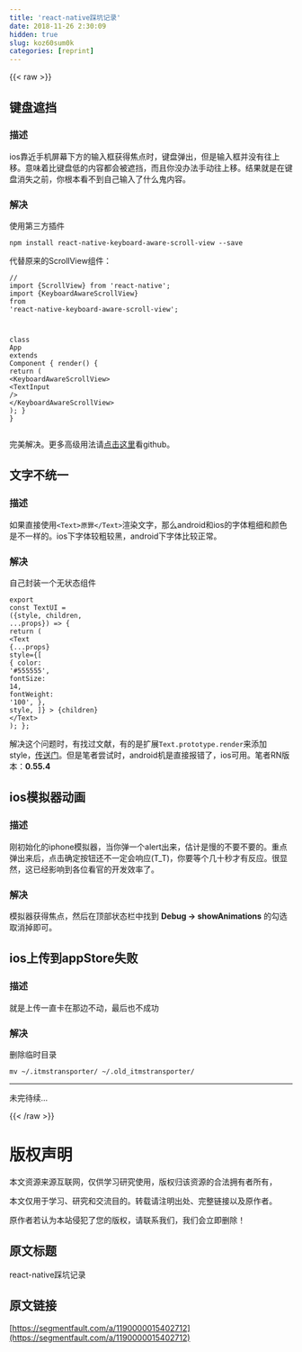```yaml
---
title: 'react-native踩坑记录' 
date: 2018-11-26 2:30:09
hidden: true
slug: koz60sum0k
categories: [reprint]
---
```


{{< raw >}}
<h2 id="articleHeader0">&#x952E;&#x76D8;&#x906E;&#x6321;</h2><h3 id="articleHeader1">&#x63CF;&#x8FF0;</h3><p>ios&#x9760;&#x8FD1;&#x624B;&#x673A;&#x5C4F;&#x5E55;&#x4E0B;&#x65B9;&#x7684;&#x8F93;&#x5165;&#x6846;&#x83B7;&#x5F97;&#x7126;&#x70B9;&#x65F6;&#xFF0C;&#x952E;&#x76D8;&#x5F39;&#x51FA;&#xFF0C;&#x4F46;&#x662F;&#x8F93;&#x5165;&#x6846;&#x5E76;&#x6CA1;&#x6709;&#x5F80;&#x4E0A;&#x79FB;&#x3002;&#x610F;&#x5473;&#x7740;&#x6BD4;&#x952E;&#x76D8;&#x4F4E;&#x7684;&#x5185;&#x5BB9;&#x90FD;&#x4F1A;&#x88AB;&#x906E;&#x6321;&#xFF0C;&#x800C;&#x4E14;&#x4F60;&#x6CA1;&#x529E;&#x6CD5;&#x624B;&#x52A8;&#x5F80;&#x4E0A;&#x79FB;&#x3002;&#x7ED3;&#x679C;&#x5C31;&#x662F;&#x5728;&#x952E;&#x76D8;&#x6D88;&#x5931;&#x4E4B;&#x524D;&#xFF0C;&#x4F60;&#x6839;&#x672C;&#x770B;&#x4E0D;&#x5230;&#x81EA;&#x5DF1;&#x8F93;&#x5165;&#x4E86;&#x4EC0;&#x4E48;&#x9B3C;&#x5185;&#x5BB9;&#x3002;</p><h3 id="articleHeader2">&#x89E3;&#x51B3;</h3><p>&#x4F7F;&#x7528;&#x7B2C;&#x4E09;&#x65B9;&#x63D2;&#x4EF6;</p><div class="widget-codetool" style="display:none"><div class="widget-codetool--inner"><span class="selectCode code-tool" data-toggle="tooltip" data-placement="top" title="" data-original-title="&#x5168;&#x9009;"></span> <span type="button" class="copyCode code-tool" data-toggle="tooltip" data-placement="top" data-clipboard-text="npm install react-native-keyboard-aware-scroll-view --save" title="" data-original-title="&#x590D;&#x5236;"></span> <span type="button" class="saveToNote code-tool" data-toggle="tooltip" data-placement="top" title="" data-original-title="&#x653E;&#x8FDB;&#x7B14;&#x8BB0;"></span></div></div><pre class="bash hljs"><code class="bash" style="word-break:break-word;white-space:initial">npm install react-native-keyboard-aware-scroll-view --save</code></pre><p>&#x4EE3;&#x66FF;&#x539F;&#x6765;&#x7684;ScrollView&#x7EC4;&#x4EF6;&#xFF1A;</p><div class="widget-codetool" style="display:none"><div class="widget-codetool--inner"><span class="selectCode code-tool" data-toggle="tooltip" data-placement="top" title="" data-original-title="&#x5168;&#x9009;"></span> <span type="button" class="copyCode code-tool" data-toggle="tooltip" data-placement="top" data-clipboard-text="// import {ScrollView} from &apos;react-native&apos;;
import {KeyboardAwareScrollView} from &apos;react-native-keyboard-aware-scroll-view&apos;;

class App extends Component {
  render() {
    return (
      &lt;KeyboardAwareScrollView&gt;
        &lt;TextInput /&gt;
      &lt;/KeyboardAwareScrollView&gt;
    );
  }
}" title="" data-original-title="&#x590D;&#x5236;"></span> <span type="button" class="saveToNote code-tool" data-toggle="tooltip" data-placement="top" title="" data-original-title="&#x653E;&#x8FDB;&#x7B14;&#x8BB0;"></span></div></div><pre class="javascript hljs"><code class="js"><span class="hljs-comment">// import {ScrollView} from &apos;react-native&apos;;</span>
<span class="hljs-keyword">import</span> {KeyboardAwareScrollView} <span class="hljs-keyword">from</span> <span class="hljs-string">&apos;react-native-keyboard-aware-scroll-view&apos;</span>;

<span class="hljs-class"><span class="hljs-keyword">class</span> <span class="hljs-title">App</span> <span class="hljs-keyword">extends</span> <span class="hljs-title">Component</span> </span>{
  render() {
    <span class="hljs-keyword">return</span> (
      <span class="xml"><span class="hljs-tag">&lt;<span class="hljs-name">KeyboardAwareScrollView</span>&gt;</span>
        <span class="hljs-tag">&lt;<span class="hljs-name">TextInput</span> /&gt;</span>
      <span class="hljs-tag">&lt;/<span class="hljs-name">KeyboardAwareScrollView</span>&gt;</span></span>
    );
  }
}</code></pre><p>&#x5B8C;&#x7F8E;&#x89E3;&#x51B3;&#x3002;&#x66F4;&#x591A;&#x9AD8;&#x7EA7;&#x7528;&#x6CD5;&#x8BF7;<a href="https://github.com/APSL/react-native-keyboard-aware-scroll-view" rel="nofollow noreferrer" target="_blank">&#x70B9;&#x51FB;&#x8FD9;&#x91CC;</a>&#x770B;github&#x3002;</p><h2 id="articleHeader3">&#x6587;&#x5B57;&#x4E0D;&#x7EDF;&#x4E00;</h2><h3 id="articleHeader4">&#x63CF;&#x8FF0;</h3><p>&#x5982;&#x679C;&#x76F4;&#x63A5;&#x4F7F;&#x7528;<code>&lt;Text&gt;&#x539F;&#x7F6A;&lt;/Text&gt;</code>&#x6E32;&#x67D3;&#x6587;&#x5B57;&#xFF0C;&#x90A3;&#x4E48;android&#x548C;ios&#x7684;&#x5B57;&#x4F53;&#x7C97;&#x7EC6;&#x548C;&#x989C;&#x8272;&#x662F;&#x4E0D;&#x4E00;&#x6837;&#x7684;&#x3002;ios&#x4E0B;&#x5B57;&#x4F53;&#x8F83;&#x7C97;&#x8F83;&#x9ED1;&#xFF0C;android&#x4E0B;&#x5B57;&#x4F53;&#x6BD4;&#x8F83;&#x6B63;&#x5E38;&#x3002;</p><h3 id="articleHeader5">&#x89E3;&#x51B3;</h3><p>&#x81EA;&#x5DF1;&#x5C01;&#x88C5;&#x4E00;&#x4E2A;&#x65E0;&#x72B6;&#x6001;&#x7EC4;&#x4EF6;</p><div class="widget-codetool" style="display:none"><div class="widget-codetool--inner"><span class="selectCode code-tool" data-toggle="tooltip" data-placement="top" title="" data-original-title="&#x5168;&#x9009;"></span> <span type="button" class="copyCode code-tool" data-toggle="tooltip" data-placement="top" data-clipboard-text="export const TextUI = ({style, children, ...props}) =&gt; {
  return (
    &lt;Text
      {...props}
      style={[
        {
          color: &apos;#555555&apos;,
          fontSize: 14,
          fontWeight: &apos;100&apos;,
        },
        style,
      ]}
    &gt;
      {children}
    &lt;/Text&gt;
  );
};
" title="" data-original-title="&#x590D;&#x5236;"></span> <span type="button" class="saveToNote code-tool" data-toggle="tooltip" data-placement="top" title="" data-original-title="&#x653E;&#x8FDB;&#x7B14;&#x8BB0;"></span></div></div><pre class="hljs javascript"><code><span class="hljs-keyword">export</span> <span class="hljs-keyword">const</span> TextUI = <span class="hljs-function">(<span class="hljs-params">{style, children, ...props}</span>) =&gt;</span> {
  <span class="hljs-keyword">return</span> (
    <span class="xml"><span class="hljs-tag">&lt;<span class="hljs-name">Text</span>
      {<span class="hljs-attr">...props</span>}
      <span class="hljs-attr">style</span>=<span class="hljs-string">{[</span>
        {
          <span class="hljs-attr">color:</span> &apos;#<span class="hljs-attr">555555</span>&apos;,
          <span class="hljs-attr">fontSize:</span> <span class="hljs-attr">14</span>,
          <span class="hljs-attr">fontWeight:</span> &apos;<span class="hljs-attr">100</span>&apos;,
        },
        <span class="hljs-attr">style</span>,
      ]}
    &gt;</span>
      {children}
    <span class="hljs-tag">&lt;/<span class="hljs-name">Text</span>&gt;</span></span>
  );
};
</code></pre><p>&#x89E3;&#x51B3;&#x8FD9;&#x4E2A;&#x95EE;&#x9898;&#x65F6;&#xFF0C;&#x6709;&#x627E;&#x8FC7;&#x6587;&#x732E;&#xFF0C;&#x6709;&#x7684;&#x662F;&#x6269;&#x5C55;<code>Text.prototype.render</code>&#x6765;&#x6DFB;&#x52A0;style&#xFF0C;<a href="https://reactnative.cn/blog.html" rel="nofollow noreferrer" target="_blank">&#x4F20;&#x9001;&#x95E8;</a>&#x3002;&#x4F46;&#x662F;&#x7B14;&#x8005;&#x5C1D;&#x8BD5;&#x65F6;&#xFF0C;android&#x673A;&#x662F;&#x76F4;&#x63A5;&#x62A5;&#x9519;&#x4E86;&#xFF0C;ios&#x53EF;&#x7528;&#x3002;&#x7B14;&#x8005;RN&#x7248;&#x672C;&#xFF1A;<strong>0.55.4</strong></p><h2 id="articleHeader6">ios&#x6A21;&#x62DF;&#x5668;&#x52A8;&#x753B;</h2><h3 id="articleHeader7">&#x63CF;&#x8FF0;</h3><p>&#x521A;&#x521D;&#x59CB;&#x5316;&#x7684;iphone&#x6A21;&#x62DF;&#x5668;&#xFF0C;&#x5F53;&#x4F60;&#x5F39;&#x4E00;&#x4E2A;alert&#x51FA;&#x6765;&#xFF0C;&#x4F30;&#x8BA1;&#x662F;&#x6162;&#x7684;&#x4E0D;&#x8981;&#x4E0D;&#x8981;&#x7684;&#x3002;&#x91CD;&#x70B9;&#x5F39;&#x51FA;&#x6765;&#x540E;&#xFF0C;&#x70B9;&#x51FB;&#x786E;&#x5B9A;&#x6309;&#x94AE;&#x8FD8;&#x4E0D;&#x4E00;&#x5B9A;&#x4F1A;&#x54CD;&#x5E94;(T_T)&#xFF0C;&#x4F60;&#x8981;&#x7B49;&#x4E2A;&#x51E0;&#x5341;&#x79D2;&#x624D;&#x6709;&#x53CD;&#x5E94;&#x3002;&#x5F88;&#x663E;&#x7136;&#xFF0C;&#x8FD9;&#x5DF2;&#x7ECF;&#x5F71;&#x54CD;&#x5230;&#x5404;&#x4F4D;&#x770B;&#x5B98;&#x7684;&#x5F00;&#x53D1;&#x6548;&#x7387;&#x4E86;&#x3002;</p><h3 id="articleHeader8">&#x89E3;&#x51B3;</h3><p>&#x6A21;&#x62DF;&#x5668;&#x83B7;&#x5F97;&#x7126;&#x70B9;&#xFF0C;&#x7136;&#x540E;&#x5728;&#x9876;&#x90E8;&#x72B6;&#x6001;&#x680F;&#x4E2D;&#x627E;&#x5230; <strong>Debug -&gt; showAnimations</strong> &#x7684;&#x52FE;&#x9009;&#x53D6;&#x6D88;&#x6389;&#x5373;&#x53EF;&#x3002;</p><h2 id="articleHeader9">ios&#x4E0A;&#x4F20;&#x5230;appStore&#x5931;&#x8D25;</h2><h3 id="articleHeader10">&#x63CF;&#x8FF0;</h3><p>&#x5C31;&#x662F;&#x4E0A;&#x4F20;&#x4E00;&#x76F4;&#x5361;&#x5728;&#x90A3;&#x8FB9;&#x4E0D;&#x52A8;&#xFF0C;&#x6700;&#x540E;&#x4E5F;&#x4E0D;&#x6210;&#x529F;</p><h3 id="articleHeader11">&#x89E3;&#x51B3;</h3><p>&#x5220;&#x9664;&#x4E34;&#x65F6;&#x76EE;&#x5F55;</p><div class="widget-codetool" style="display:none"><div class="widget-codetool--inner"><span class="selectCode code-tool" data-toggle="tooltip" data-placement="top" title="" data-original-title="&#x5168;&#x9009;"></span> <span type="button" class="copyCode code-tool" data-toggle="tooltip" data-placement="top" data-clipboard-text="mv ~/.itmstransporter/ ~/.old_itmstransporter/" title="" data-original-title="&#x590D;&#x5236;"></span> <span type="button" class="saveToNote code-tool" data-toggle="tooltip" data-placement="top" title="" data-original-title="&#x653E;&#x8FDB;&#x7B14;&#x8BB0;"></span></div></div><pre class="bash hljs"><code class="bash" style="word-break:break-word;white-space:initial">mv ~/.itmstransporter/ ~/.old_itmstransporter/</code></pre><hr><p>&#x672A;&#x5B8C;&#x5F85;&#x7EED;...</p>
{{< /raw >}}

# 版权声明
本文资源来源互联网，仅供学习研究使用，版权归该资源的合法拥有者所有，

本文仅用于学习、研究和交流目的。转载请注明出处、完整链接以及原作者。

原作者若认为本站侵犯了您的版权，请联系我们，我们会立即删除！

## 原文标题
react-native踩坑记录

## 原文链接
[https://segmentfault.com/a/1190000015402712](https://segmentfault.com/a/1190000015402712)

